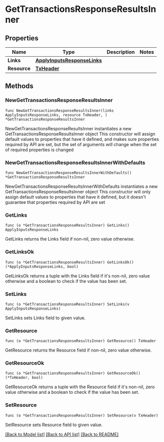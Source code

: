 # GetTransactionsResponseResultsInner

## Properties

Name | Type | Description | Notes
------------ | ------------- | ------------- | -------------
**Links** | [**ApplyInputsResponseLinks**](ApplyInputsResponseLinks.md) |  | 
**Resource** | [**TxHeader**](TxHeader.md) |  | 

## Methods

### NewGetTransactionsResponseResultsInner

`func NewGetTransactionsResponseResultsInner(links ApplyInputsResponseLinks, resource TxHeader, ) *GetTransactionsResponseResultsInner`

NewGetTransactionsResponseResultsInner instantiates a new GetTransactionsResponseResultsInner object
This constructor will assign default values to properties that have it defined,
and makes sure properties required by API are set, but the set of arguments
will change when the set of required properties is changed

### NewGetTransactionsResponseResultsInnerWithDefaults

`func NewGetTransactionsResponseResultsInnerWithDefaults() *GetTransactionsResponseResultsInner`

NewGetTransactionsResponseResultsInnerWithDefaults instantiates a new GetTransactionsResponseResultsInner object
This constructor will only assign default values to properties that have it defined,
but it doesn't guarantee that properties required by API are set

### GetLinks

`func (o *GetTransactionsResponseResultsInner) GetLinks() ApplyInputsResponseLinks`

GetLinks returns the Links field if non-nil, zero value otherwise.

### GetLinksOk

`func (o *GetTransactionsResponseResultsInner) GetLinksOk() (*ApplyInputsResponseLinks, bool)`

GetLinksOk returns a tuple with the Links field if it's non-nil, zero value otherwise
and a boolean to check if the value has been set.

### SetLinks

`func (o *GetTransactionsResponseResultsInner) SetLinks(v ApplyInputsResponseLinks)`

SetLinks sets Links field to given value.


### GetResource

`func (o *GetTransactionsResponseResultsInner) GetResource() TxHeader`

GetResource returns the Resource field if non-nil, zero value otherwise.

### GetResourceOk

`func (o *GetTransactionsResponseResultsInner) GetResourceOk() (*TxHeader, bool)`

GetResourceOk returns a tuple with the Resource field if it's non-nil, zero value otherwise
and a boolean to check if the value has been set.

### SetResource

`func (o *GetTransactionsResponseResultsInner) SetResource(v TxHeader)`

SetResource sets Resource field to given value.



[[Back to Model list]](../README.md#documentation-for-models) [[Back to API list]](../README.md#documentation-for-api-endpoints) [[Back to README]](../README.md)


